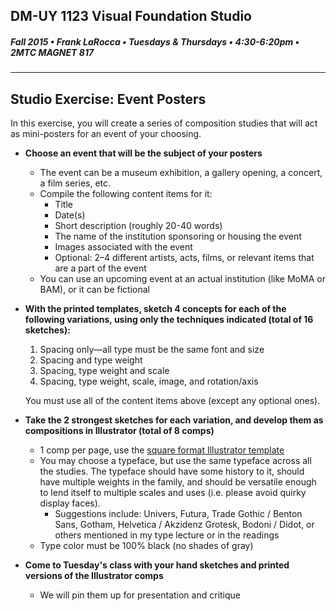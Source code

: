 ## DM-UY 1123 Visual Foundation Studio
##### Fall 2015 • Frank LaRocca • Tuesdays & Thursdays • 4:30-6:20pm • 2MTC MAGNET 817 

---

## Studio Exercise: Event Posters

In this exercise, you will create a series of composition studies that will act as mini-posters for an event of your choosing.

* **Choose an event that will be the subject of your posters**
    * The event can be a museum exhibition, a gallery opening, a concert, a film series, etc. 
    * Compile the following content items for it:
        * Title
        * Date(s)
        * Short description (roughly 20-40 words)
        * The name of the institution sponsoring or housing the event
        * Images associated with the event
        * Optional: 2–4 different artists, acts, films, or relevant items that are a part of the event
    * You can use an upcoming event at an actual institution (like MoMA or BAM), or it can be fictional


* **With the printed templates, sketch 4 concepts for each of the following variations, using only the techniques indicated (total of 16 sketches):**
  1. Spacing only&mdash;all type must be the same font and size
  2. Spacing and type weight
  3. Spacing, type weight and scale
  4. Spacing, type weight, scale, image, and rotation/axis
  
  You must use all of the content items above (except any optional ones).


* **Take the 2 strongest sketches for each variation, and develop them as compositions in Illustrator (total of 8 comps)**
  * 1 comp per page, use the [square format Illustrator template](https://github.com/IDMNYU/DM1123-VFS-FA15-FL/blob/master/assets/composition_template.ai?raw=true)
  * You may choose a typeface, but use the same typeface across all the studies. The typeface should have some history to it, should have multiple weights in the family, and should be versatile enough to lend itself to multiple scales and uses (i.e. please avoid quirky display faces).
    * Suggestions include: Univers, Futura, Trade Gothic / Benton Sans, Gotham, Helvetica / Akzidenz Grotesk, Bodoni / Didot, or others mentioned in my type lecture or in the readings
  * Type color must be 100% black (no shades of gray)


* **Come to Tuesday's class with your hand sketches and printed versions of the Illustrator comps**
    * We will pin them up for presentation and critique 




